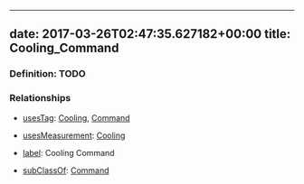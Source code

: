 
---
date: 2017-03-26T02:47:35.627182+00:00
title: Cooling_Command
---
### Definition: TODO

### Relationships

* [usesTag](https://brickschema.org/schema/1.0/BrickFrame#usesTag): [Cooling](https://brickschema.org/schema/1.0/BrickTag#Cooling), [Command](https://brickschema.org/schema/1.0/BrickTag#Command)

* [usesMeasurement](https://brickschema.org/schema/1.0/BrickFrame#usesMeasurement): [Cooling](https://brickschema.org/schema/1.0/Brick#Cooling)

* [label](http://www.w3.org/2000/01/rdf-schema#label): Cooling Command

* [subClassOf](http://www.w3.org/2000/01/rdf-schema#subClassOf): [Command](https://brickschema.org/schema/1.0/Brick#Command)
